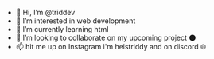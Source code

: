 - 👋 Hi, I’m @triddev
- 👀 I’m interested in web development 
- 🌱 I’m currently learning html
- 💞️ I’m looking to collaborate on my upcoming project 🌑
- 📫 hit me up on Instagram i'm heistriddy and on discord 🌐

<!---
triddev/triddev is a ✨ special ✨ repository because its `README.md` (this file) appears on your GitHub profile.
You can click the Preview link to take a look at your changes.
--->
